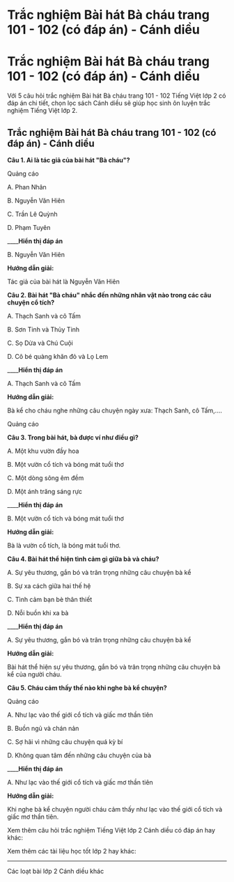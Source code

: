# Trắc nghiệm Bài hát Bà cháu trang 101 - 102 (có đáp án) - Cánh diều

# Trắc nghiệm Bài hát Bà cháu trang 101 - 102 (có đáp án) - Cánh diều

Với 5 câu hỏi trắc nghiệm Bài hát Bà cháu trang 101 - 102 Tiếng Việt lớp 2 có đáp án chi tiết, chọn lọc sách Cánh diều sẽ giúp học sinh ôn luyện trắc nghiệm Tiếng Việt lớp 2.

## Trắc nghiệm Bài hát Bà cháu trang 101 - 102 (có đáp án) - Cánh diều

**Câu 1. Ai là tác giả của bài hát "Bà cháu"?**

Quảng cáo

A. Phan Nhân

B. Nguyễn Văn Hiên

C. Trần Lê Quỳnh

D. Phạm Tuyên

____**Hiển thị đáp án**

B. Nguyễn Văn Hiên

**Hướng dẫn giải:**

Tác giả của bài hát là Nguyễn Văn Hiên

**Câu 2. Bài hát "Bà cháu" nhắc đến những nhân vật nào trong các câu chuyện cổ tích?**

A. Thạch Sanh và cô Tấm

B. Sơn Tinh và Thủy Tinh

C. Sọ Dừa và Chú Cuội

D. Cô bé quàng khăn đỏ và Lọ Lem

____**Hiển thị đáp án**

A. Thạch Sanh và cô Tấm

**Hướng dẫn giải:**

Bà kể cho cháu nghe những câu chuyện ngày xưa: Thạch Sanh, cô Tấm,....

Quảng cáo

**Câu 3. Trong bài hát, bà được ví như điều gì?**

A. Một khu vườn đầy hoa

B. Một vườn cổ tích và bóng mát tuổi thơ

C. Một dòng sông êm đềm

D. Một ánh trăng sáng rực

____**Hiển thị đáp án**

B. Một vườn cổ tích và bóng mát tuổi thơ

**Hướng dẫn giải:**

Bà là vườn cổ tích, là bóng mát tuổi thơ.

**Câu 4. Bài hát thể hiện tình cảm gì giữa bà và cháu?**

A. Sự yêu thương, gắn bó và trân trọng những câu chuyện bà kể

B. Sự xa cách giữa hai thế hệ

C. Tình cảm bạn bè thân thiết

D. Nỗi buồn khi xa bà

____**Hiển thị đáp án**

A. Sự yêu thương, gắn bó và trân trọng những câu chuyện bà kể

**Hướng dẫn giải:**

Bài hát thể hiện sự yêu thương, gắn bó và trân trọng những câu chuyện bà kể của người cháu.

**Câu 5. Cháu cảm thấy thế nào khi nghe bà kể chuyện?**

Quảng cáo

A. Như lạc vào thế giới cổ tích và giấc mơ thần tiên

B. Buồn ngủ và chán nản

C. Sợ hãi vì những câu chuyện quá kỳ bí

D. Không quan tâm đến những câu chuyện của bà

____**Hiển thị đáp án**

A. Như lạc vào thế giới cổ tích và giấc mơ thần tiên

**Hướng dẫn giải:**

Khi nghe bà kể chuyện người cháu cảm thấy như lạc vào thế giới cổ tích và giấc mơ thần tiên.

Xem thêm câu hỏi trắc nghiệm Tiếng Việt lớp 2 Cánh diều có đáp án hay khác:

Xem thêm các tài liệu học tốt lớp 2 hay khác:

* * *

Các loạt bài lớp 2 Cánh diều khác
